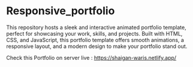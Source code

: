 # Responsive_portfolio

This repository hosts a sleek and interactive animated portfolio template, perfect for showcasing your work, skills, and projects. Built with HTML, CSS, and JavaScript, this portfolio template offers smooth animations, a responsive layout, and a modern design to make your portfolio stand out.

Check this Portfolio on server live : https://shaigan-waris.netlify.app/
